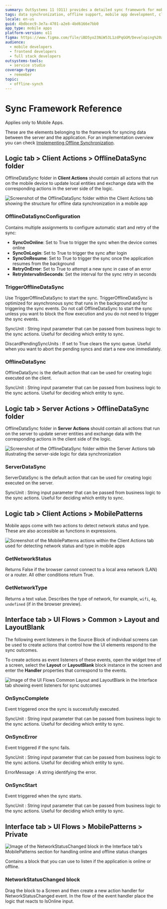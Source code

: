 ```yaml
---
summary: OutSystems 11 (O11) provides a detailed sync framework for mobile apps, covering data synchronization between client and server actions.
tags: data synchronization, offline support, mobile app development, client-server architecture, sync configuration
locale: en-us
guid: 4bdbcec9-3e7a-4701-a2e8-4bd6166e7bb0
app_type: mobile apps
platform-version: o11
figma: https://www.figma.com/file/iBD5yo23NiW53L1zdPqGGM/Developing%20an%20Application?node-id=174:43
audience:
  - mobile developers
  - frontend developers
  - full stack developers
outsystems-tools:
  - service studio
coverage-type:
  - remember
topic:
  - offline-synch
---
```


# Sync Framework Reference

<div class="info" markdown="1">

Applies only to Mobile Apps.

</div>

These are the elements belonging to the framework for syncing data between the server and the application. For an implementation overview you can check [Implementing Offline Synchronization](<sync-implement.md>).

## Logic tab > Client Actions > OfflineDataSync folder

OfflineDataSync folder in **Client Actions** should contain all actions that run on the mobile device to update local entities and exchange data with the corresponding actions in the server side of the logic.

![Screenshot of the OfflineDataSync folder within the Client Actions tab showing the structure for offline data synchronization in a mobile app](images/sync-logic-client-offlinedatasync.png "OfflineDataSync Folder in Client Actions")

### OfflineDataSyncConfiguration

Contains multiple assignments to configure automatic start and retry of the sync:

* **SyncOnOnline**: Set to True to trigger the sync when the device comes online
* **SyncOnLogin**: Set to True to trigger the sync after login
* **SyncOnResume**: Set to True to trigger the sync once the application resumes from the background
* **RetryOnError**: Set to True to attempt a new sync in case of an error
* **RetryIntervalInSeconds**: Set the interval for the sync retry in seconds

### TriggerOfflineDataSync

Use TriggerOfflineDataSync to start the sync. TriggerOfflineDataSync is optimized for asynchronous sync that runs in the background and for triggering the sync events. Do not call OfflineDataSync to start the sync unless you want to block the flow execution and you do not need to trigger the sync events.

SyncUnit
:   String input parameter that can be passed from business logic to the sync actions. Useful for deciding which entity to sync.

DiscardPendingSyncUnits
:   If set to True clears the sync queue. Useful when you want to abort the pending syncs and start a new one immediately.

### OfflineDataSync

OfflineDataSync is the default action that can be used for creating logic executed on the client.

SyncUnit
:   String input parameter that can be passed from business logic to the sync actions. Useful for deciding which entity to sync.


## Logic tab > Server Actions > OfflineDataSync folder

OfflineDataSync folder in **Server Actions** should contain all actions that run on the server to update server entities and exchange data with the corresponding actions in the client side of the logic.

![Screenshot of the OfflineDataSync folder within the Server Actions tab illustrating the server-side logic for data synchronization](images/sync-logic-server-offlinedatasync.png "OfflineDataSync Folder in Server Actions")

### ServerDataSync

ServerDataSync is the default action that can be used for creating logic executed on the server.

SyncUnit
:   String input parameter that can be passed from business logic to the sync actions. Useful for deciding which entity to sync.


## Logic tab > Client Actions > MobilePatterns 

Mobile apps come with two actions to detect network status and type. These are also accessible as functions in expressions.

![Screenshot of the MobilePatterns actions within the Client Actions tab used for detecting network status and type in mobile apps](images/sync-logic-client-mobilepatterns.png "MobilePatterns in Client Actions")

### GetNetworkStatus

Returns False if the browser cannot connect to a local area network (LAN) or a router. All other conditions return True.

### GetNetworkType

Returns a text value. Describes the type of network, for example, `wifi`, `4g`, `undefined` (if in the browser preview).


## Interface tab > UI Flows > Common > Layout and LayoutBlank

The following event listeners in the Source Block of individual screens can be used to create actions that control how the UI elements respond to the sync outcomes.

To create actions as event listeners of these events, open the widget tree of a screen, select the **Layout** or **LayoutBlank** block instance in the screen and enter the **Handler** properties that correspond to the events.

![Image of the UI Flows Common Layout and LayoutBlank in the Interface tab showing event listeners for sync outcomes](images/sync-interface-screen-layout.png "UI Flows Common Layout")

### OnSyncComplete

Event triggered once the sync is successfully executed.

SyncUnit
:   String input parameter that can be passed from business logic to the sync actions. Useful for deciding which entity to sync.

### OnSyncError

Event triggered if the sync fails.

SyncUnit
:   String input parameter that can be passed from business logic to the sync actions. Useful for deciding which entity to sync.

ErrorMessage
:   A string identifying the error.

### OnSyncStart

Event triggered when the sync starts.

SyncUnit
:   String input parameter that can be passed from business logic to the sync actions. Useful for deciding which entity to sync.


## Interface tab > UI Flows > MobilePatterns > Private

![Image of the NetworkStatusChanged block in the Interface tab's MobilePatterns section for handling online and offline status changes](images/sync-interface-networkstatuschanged.png "NetworkStatusChanged Block")

Contains a block that you can use to listen if the application is online or offline.

### NetworkStatusChanged block

Drag the block to a Screen and then create a new action handler for NetworkStatusChanged event. In the flow of the event handler place the logic that reacts to IsOnline input.
